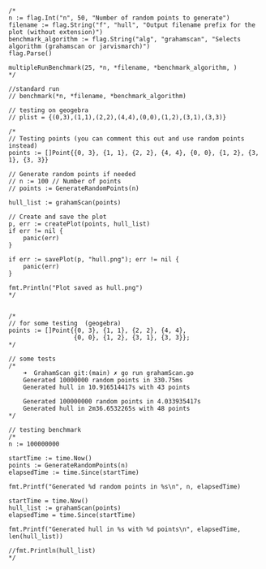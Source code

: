    /*
	n := flag.Int("n", 50, "Number of random points to generate")
	filename := flag.String("f", "hull", "Output filename prefix for the plot (without extension)")
	benchmark_algorithm := flag.String("alg", "grahamscan", "Selects algorithm (grahamscan or jarvismarch)")
	flag.Parse()

    multipleRunBenchmark(25, *n, *filename, *benchmark_algorithm, )
    */

    //standard run
    // benchmark(*n, *filename, *benchmark_algorithm)

    // testing on geogebra
    // plist = {(0,3),(1,1),(2,2),(4,4),(0,0),(1,2),(3,1),(3,3)}

    /*
	// Testing points (you can comment this out and use random points instead)
	points := []Point{{0, 3}, {1, 1}, {2, 2}, {4, 4}, {0, 0}, {1, 2}, {3, 1}, {3, 3}}

	// Generate random points if needed
	// n := 100 // Number of points
	// points := GenerateRandomPoints(n)

	hull_list := grahamScan(points)

	// Create and save the plot
	p, err := createPlot(points, hull_list)
	if err != nil {
		panic(err)
	}

	if err := savePlot(p, "hull.png"); err != nil {
		panic(err)
	}

	fmt.Println("Plot saved as hull.png")
    */


    /*
    // for some testing  (geogebra)
    points := []Point{{0, 3}, {1, 1}, {2, 2}, {4, 4},
                      {0, 0}, {1, 2}, {3, 1}, {3, 3}};
    */

    // some tests
    /*
        ➜  GrahamScan git:(main) ✗ go run grahamScan.go
        Generated 10000000 random points in 330.75ms
        Generated hull in 10.916514417s with 43 points

        Generated 100000000 random points in 4.033935417s
        Generated hull in 2m36.6532265s with 48 points
    */

    // testing benchmark
    /*
    n := 100000000
    
    startTime := time.Now()
    points := GenerateRandomPoints(n)
    elapsedTime := time.Since(startTime) 

    fmt.Printf("Generated %d random points in %s\n", n, elapsedTime)

    startTime = time.Now()
    hull_list := grahamScan(points)
    elapsedTime = time.Since(startTime) 

    fmt.Printf("Generated hull in %s with %d points\n", elapsedTime, len(hull_list))

    //fmt.Println(hull_list)
    */
